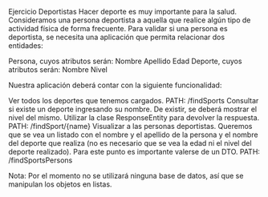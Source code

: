 Ejercicio Deportistas
Hacer deporte es muy importante para la salud. Consideramos una persona deportista a aquella que realice algún tipo de actividad física de forma frecuente.
Para validar si una persona es deportista, se necesita una aplicación que permita relacionar dos entidades:

Persona, cuyos atributos serán:
Nombre
Apellido
Edad
Deporte, cuyos atributos serán:
Nombre
Nivel

Nuestra aplicación deberá contar con la siguiente funcionalidad:

Ver todos los deportes que tenemos cargados.
PATH: /findSports
Consultar si existe un deporte ingresando su nombre. De existir, se deberá mostrar el nivel del mismo. Utilizar la clase ResponseEntity para devolver la respuesta.
PATH: /findSport/{name}
Visualizar a las personas deportistas. Queremos que se vea un listado con el nombre y el apellido de la persona y el nombre del deporte que realiza (no es necesario que se vea la edad ni el nivel del deporte realizado). Para este punto es importante valerse de un DTO.
PATH: /findSportsPersons

Nota: Por el momento no se utilizará ninguna base de datos, así que se manipulan los objetos en listas.